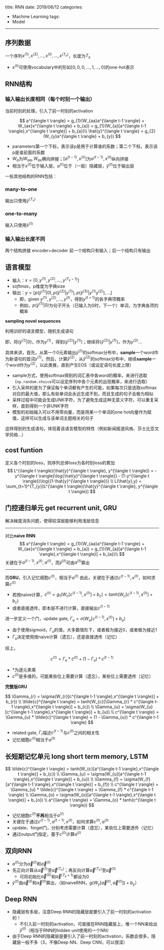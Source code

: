 title: RNN
date: 2019/06/12
categories:
- Machine Learning
tags:
- Model
---


## 序列数据

一个序列$x^{\langle 1 \rangle}, x^{\langle 2 \rangle}, ..., x^{\langle t \rangle}, ..., x^{\langle T_{x} \rangle}$，长度为$T_{x}$
- $x^{\langle t \rangle}$可使用vocabulary中的形如$[0,0,0,...,1,...,0]$的one-hot表示


## RNN结构

### 输入输出长度相同（每个时刻一个输出）

当前时刻的处理，引入了前一时刻的activation

$$
a^{\langle t \rangle} = g_{1}(W_{aa}a^{\langle t-1 \rangle} + W_{ax}x^{\langle t \rangle} + b_{a}) = g_{1}(W_{a}[a^{\langle t-1 \rangle},x^{\langle t \rangle}] + b_{a})\\
\hat{y}^{\langle t \rangle} = g_{2}(W_{y}a^{\langle t \rangle} + b_{y})
$$

- parameters第一个下标，表示该p是用于计算谁的系数；第二个下标，表示该p是谁前面的系数
- $W_{a}$为$W_{aa},W_{ax}$横向拼接；$[a^{\langle t-1 \rangle},x^{\langle t \rangle}]$为$a^{\langle t-1 \rangle},x^{\langle t \rangle}$纵向拼接
- 相当于$x^{\langle t \rangle}$位于输入层，$a^{\langle t \rangle}$位于（一层）隐藏层，$\hat{y}^{\langle t \rangle}$位于输出层

一些其他结构的RNN包括：


### many-to-one

输出只使用$\hat{y}^{\langle T_{x} \rangle}$


### one-to-many

输入只使用$\hat{x}^{\langle 1 \rangle}$


### 输入输出长度不同

两个结构拼接 encoder+decoder
前一个结构只有输入；后一个结构只有输出


## 语言模型

- 输入：$x = [0, y^{\langle 1 \rangle}, y^{\langle 2 \rangle}, ..., y^{\langle T_{y} - 1 \rangle}]$
- *softmax*，p维度为字典size
- 输出：$y = [p(\hat{y}^{\langle 1 \rangle}|0), p(\hat{y}^{\langle 2 \rangle}|y^{\langle 1 \rangle}), p(\hat{y}^{\langle 3 \rangle}|y^{\langle 1 \rangle}y^{\langle 2 \rangle}), ...]$
  - 即，given $y^{\langle 1 \rangle}, y^{\langle 2 \rangle}, ..., y^{\langle t \rangle}$，得到$y^{\langle t + 1\rangle}$的各字典项概率
  - 例如，$p(\hat{y}^{\langle 1 \rangle}|0)$为句子开头（已输入为$0$时，下一个）单词，为字典各项的概率

**sampling novel sequences**

利用训好的语言模型，随机生成语句

即，将$(\hat{y}^{\langle 1 \rangle}|0)$，作为$y^{\langle 1 \rangle}$，得到$(\hat{y}^{\langle 2 \rangle}|y^{\langle 1 \rangle})$；继续将$(\hat{y}^{\langle 2 \rangle}|y^{\langle 1 \rangle})$，作为$y^{\langle 2 \rangle}$...

具体来讲，首先，从第一个0元素输出$\hat{y}^{\langle 1 \rangle}$的softmax分布中，**sample**一个word作为新语句的首词$y^{\langle 1 \rangle}$。然后，计算$\hat{y}^{\langle 2 \rangle}$，从$\hat{y}^{\langle 2 \rangle}$的softmax分布中，继续**sample**一个word作为$y^{\langle 2 \rangle}$，以此类推，直到产生EOS（或设定语句长度上限）

- sample方式，使用softmax得到的词汇表中各word的概率，来进行选取（`np.random.choice`可以设定序列中各个元素的出现概率，来进行选取）
- 引入采样的是为了保证每个单词都有产生的可能，如果每次只是选取softmax对应的最大值，那么有些单词会永远生成不到，而且生成的句子会极为相似
- 采样过程中可能会生成UNK字符，为了避免生成这种无意义字符，可以重复采样，直到得到一个非UNK字符
- 模型的初始输入可以不用零向量，而是用某一个单词的one hot向量作为赋值，这样可以生成与该单词主题相关的句子

这样得到的生成语句，体现着该语言模型的特性（例如新闻报道风格、莎士比亚文学风格...）


## cost funtion

定义各个时刻的loss，则序列总体loss为各时刻loss的累加
$$
L^{\langle t \rangle}(\hat{y}^{\langle t \rangle}, y^{\langle t \rangle}) = -y^{\langle t \rangle}\log{\hat{y}^{\langle t \rangle}} - (1-y^{\langle t \rangle})\log{(1-\hat{y}^{\langle t \rangle})} \\
L(\hat{y},y) = \sum_{t=1}^{T_{y}}L^{\langle t \rangle}(\hat{y}^{\langle t \rangle}, y^{\langle t \rangle})
$$


## 门控递归单元 get recurrent unit, GRU

解决梯度消失问题，使得较深层能够利用浅层信息

---

对比**naive RNN**
$$
a^{\langle t \rangle} = g_{1}(W_{aa}a^{\langle t-1 \rangle} + W_{ax}x^{\langle t \rangle} + b_{a}) = g_{1}(W_{a}[a^{\langle t-1 \rangle},x^{\langle t \rangle}] + b_{a})\\
$$
关键在于$a^{\langle t-1 \rangle}, x^{\langle t \rangle}, a^{\langle t \rangle}$，而$\hat{y}^{\langle t \rangle}$可由$a^{\langle t \rangle}$算出

---

而**GRU**，引入记忆细胞$c^{\langle t \rangle}$，相当于$a^{\langle t \rangle}$
由此，关键在于通过$c^{\langle t-1 \rangle}, x^{\langle t \rangle}$，如何求算$c^{\langle t \rangle}$
- 若按naive计算，$\tilde{c}^{\langle t \rangle} = g_{1}(W_{c}[c^{\langle t-1 \rangle},x^{\langle t \rangle}] + b_{c}) = tanh(W_{c}[c^{\langle t-1 \rangle},x^{\langle t \rangle}] + b_{c})$
- 或者直接透传，即本层不进行计算，直接输出$c^{\langle t-1 \rangle}$

进一步定义一个门，update gate, $\Gamma_{u} = \sigma(W_{u}[c^{\langle t-1 \rangle},x^{\langle t \rangle}] + b_{u})$
- 由于使用sigmoid，$\Gamma_{u}$的值，大多数情形下，或者极为接近0，或者极为接近1
- $\Gamma_{u}$决定使用按naive计算（遗忘），还是直接透传（记忆）

综上，

$$c^{\langle t \rangle} = \Gamma_{u} * \tilde{c}^{\langle t \rangle} + (1 - \Gamma_{u}) * c^{\langle t-1 \rangle}$$

- $*$为逐元素乘
- $c^{\langle t \rangle}$是多维的，可能某些位上需要计算（遗忘），某些位上需要透传（记忆）

**完整版GRU**

$$
\Gamma_{r} = \sigma(W_{r}[c^{\langle t-1 \rangle},x^{\langle t \rangle}] + b_{r}) \\
\tilde{c}^{\langle t \rangle} = tanh(W_{c}[\Gamma_{r} * c^{\langle t-1 \rangle},x^{\langle t \rangle}] + b_{c}) \\
\Gamma_{u} = \sigma(W_{u}[c^{\langle t-1 \rangle},x^{\langle t \rangle}] + b_{u}) \\
c^{\langle t \rangle} = \Gamma_{u} * \tilde{c}^{\langle t \rangle} + (1 - \Gamma_{u}) * c^{\langle t-1 \rangle}
$$

- related gate, $\Gamma_{r}$描述$c^{\langle t-1 \rangle}$与$c^{\langle t \rangle}$之间的相关性
- 记忆细胞$c^{\langle t \rangle}$相当于$a^{\langle t \rangle}$


## 长短期记忆单元 long short term memory, LSTM

$$
\tilde{c}^{\langle t \rangle} = tanh(W_{c}[a^{\langle t-1 \rangle},x^{\langle t \rangle}] + b_{c}) \\
\Gamma_{u} = \sigma(W_{u}[a^{\langle t-1 \rangle},x^{\langle t \rangle}] + b_{u}) \\
\Gamma_{f} = \sigma(W_{f}[a^{\langle t-1 \rangle},x^{\langle t \rangle}] + b_{f}) \\
c^{\langle t \rangle} = \Gamma_{u} * \tilde{c}^{\langle t \rangle} + \Gamma_{f} * c^{\langle t-1 \rangle} \\
\Gamma_{o} = \sigma(W_{o}[a^{\langle t-1 \rangle},x^{\langle t \rangle}] + b_{o}) \\
a^{\langle t \rangle} = \Gamma_{o} * tanh(c^{\langle t \rangle})
$$

- 记忆细胞$c^{\langle t \rangle}$**不再**相当于$a^{\langle t \rangle}$
- 关键在于通过$c^{\langle t-1 \rangle}, a^{\langle t-1 \rangle}, x^{\langle t \rangle}$，如何求算$c^{\langle t \rangle}, a^{\langle t \rangle}$
- update、forget门，分别考虑需要计算（遗忘），某些位上需要透传（记忆）
- 通过output门指定，基于$c^{\langle t \rangle}$计算$a^{\langle t \rangle}$


## 双向RNN

- $a^{\langle t \rangle}$分为$\overrightarrow{a}^{\langle t \rangle}$和$\overleftarrow{a}^{\langle t \rangle}$
- 先正向计算从$\overrightarrow{a}^{\langle 1 \rangle}$至$\overrightarrow{a}^{\langle T_{x} \rangle}$；再反向计算$\overleftarrow{a}^{\langle T_{x} \rangle}$至$\overleftarrow{a}^{\langle 1 \rangle}$
  - 可将初始化$\overrightarrow{a}^{\langle 0 \rangle}$和$\overrightarrow{a}^{\langle T_{x}+1 \rangle}$都设为0
- $\hat{y}^{\langle t \rangle}$由$\overrightarrow{a}^{\langle t \rangle}$和$\overleftarrow{a}^{\langle t \rangle}$算出，（如naiveRNN，$g(W_{y}[\overrightarrow{a}^{\langle t \rangle},\overleftarrow{a}^{\langle t \rangle}]) + b_{y}$）


## Deep RNN

- 隐藏层有多层，注意Deep RNN的隐藏层是要引入了前一时刻的activation的！
  - 不引入前一时刻的activation，可直接在RNN隐藏层上，堆一个NN来给出$\hat{y}^{\langle t \rangle}$（相当于RNN的hidden unit使用的一个NN）
- 由于Deep RNN的隐藏层是要引入了前一时刻的activation，系数会很多，隐藏层一般不多（3，不像Deep NN、Deep CNN，可以很深）

